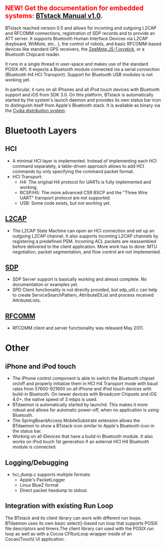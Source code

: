 ## <font color='red'><b>NEW!</b> Get the documentation for embedded systems: <a href='http://bluekitchen-gmbh.com/docs/btstack-gettingstarted-1.0.pdf'>BTstack Manual v1.0</a>.</font> ##


BTstack reached version 0.5 and allows for incoming and outgoing L2CAP and RFCOMM connections, registration of SDP records and to provide an ATT server. It supports Bluetooth Human Interface Devices via L2CAP (keyboard, WiiMote, etc.. ), the control of robots, and basic RFCOMM-based devices like standard GPS receivers, the [ZeeMote JS-1 joystick](http://www.zeemote.com/), or a Bluetooth Chipcard reader.

It runs in a single thread in user-space and makes use of the standard POSIX API. It expects a Bluetooth module connected via a serial connection (Bluetooth H4 HCI Transport). Support for Bluetooth USB modules is not working yet.

In particular, it runs on all iPhones and all iPod touch devices with Bluetooth support and iOS from SDK 3.0. On this platform, BTstack is automatically started by the system's launch daemon and provides its own status bar icon to distinguish itself from Apple's Bluetooth stack. It is available as binary via the [Cydia distribution system](http://www.saurik.com/id/1).


# Bluetooth Layers #

## HCI ##
  * A minimal HCI layer is implemented. Instead of implementing each HCI command separately, a table-driven approach allows to add HCI commands by only specifying the command packet format.
  * HCI Transport:
    * H4: The original H4 protocol for UARTs is fully implemented and working.
    * BCSP/H5: The more advanced CSR BSCP and the "Three Wire UART" transport protocol are not supported.
    * USB: Some code exists, but not working yet.

## [L2CAP](L2CAP.md) ##
  * The L2CAP State Machine can open an HCI connection and set up an outgoing L2CAP channel. It also supports incoming L2CAP channels by registering a predefined PSM. Incoming ACL packets are reassembled before delivered to the client application. More work has to done: MTU negotiation, packet segmentation, and flow control are not implemented.

## [SDP](SDP.md) ##
  * SDP Server support is basically working and almost complete. No documentation or examples yet.
  * SPD Client functionality is not directly provided, but sdp\_util.c can help to create  ServiceSearchPattern, AttributeIDList and process received AttributeLists.

## [RFCOMM](RFCOMM.md) ##
  * RFCOMM client and server functionality was released May 2011.

# Other #

## iPhone and iPod touch ##
  * The iPhone control component is able to switch the Bluetooth chipset on/off and properly initialize them in HCI H4 Transport mode with baud rates from 57600-921600 on all iPhone and iPod touch devices with build-in Bluetooth. On newer devices with Broadcom Chipsets and iOS 4.0+, the native speed of 3 mbps is used.
  * BTdaemon is automatically started by launchd. This makes it more robust and allows for automatic power-off, when no application is using Bluetooth.
  * The SpringBoardAccess MobileSubstrate extension allows the BTdaemon to show a BTstack icon similar to Apple's Bluetooth icon in the status bar.
  * Working on all iDevices that have a build-in Bluetooth module. It also works on iPod touch 1st generation if an external HCI H4 Bluetooth module is connected.

## Logging/Debugging ##
  * hci\_dump.c supports multiple formats:
    * Apple's PacketLogger
    * Linux BlueZ format
    * Direct packet hexdump to stdout.

## Integration with existing Run Loop ##
The BTstack and its client library can work with different run loops. BTdaemon uses its own basic select()-based run loop that supports POSIX file descriptors and timers.The client library can used with the POSIX run loop as well as with a Cocoa CFRunLoop wrapper inside of an Cocao(Touch) UI application.